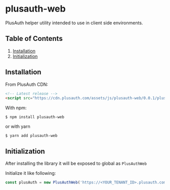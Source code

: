 # plusauth-web
PlusAuth helper utility intended to use in client side environments.

## Table of Contents
1. [Installation](#installation)
2. [Initialization](#initialization)


## Installation
From PlusAuth CDN:
```html
<!-- Latest release -->
<script src="https://cdn.plusauth.com/assets/js/plusauth-web/0.0.1/plusauth-web.min.js"></script>
```

With npm:
```shell script
$ npm install plusauth-web
```

or with yarn
```shell script
$ yarn add plusauth-web
```

## Initialization
After installing the library it will be exposed to global as `PlusAuthWeb`

Initialize it like following:
```js
const plusAuth = new PlusAuthWeb('https://<YOUR_TENANT_ID>.plusauth.com')
```
